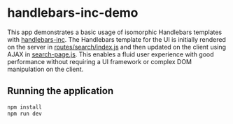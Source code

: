 # handlebars-inc-demo

This app demonstrates a basic usage of isomorphic Handlebars templates with
[handlebars-inc](https://github.com/jacobstern/handlebars-inc). The Handlebars
template for the UI is initially rendered on the server in
[routes/search/index.js](routes/search/index.js) and then updated on the client using AJAX in
[search-page.js](public/js/search-page.js). This enables a fluid user experience with good
performance without requiring a UI framework or complex DOM manipulation on the
client.

## Running the application

```bash
npm install
npm run dev

```
